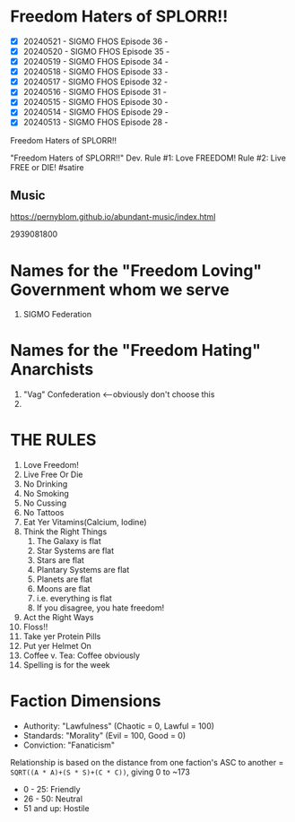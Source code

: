 # Freedom Haters of SPLORR!!

  - [x] 20240521 - SIGMO FHOS Episode 36 - 
  - [x] 20240520 - SIGMO FHOS Episode 35 - 
  - [x] 20240519 - SIGMO FHOS Episode 34 - 
  - [x] 20240518 - SIGMO FHOS Episode 33 - 
  - [x] 20240517 - SIGMO FHOS Episode 32 - 
  - [x] 20240516 - SIGMO FHOS Episode 31 - 
  - [x] 20240515 - SIGMO FHOS Episode 30 - 
  - [x] 20240514 - SIGMO FHOS Episode 29 - 
  - [x] 20240513 - SIGMO FHOS Episode 28 - 

Freedom Haters of SPLORR!!

"Freedom Haters of SPLORR!!" Dev. Rule #1: Love FREEDOM! Rule #2: Live FREE or DIE! #satire

## Music
https://pernyblom.github.io/abundant-music/index.html

2939081800

# Names for the "Freedom Loving" Government whom we serve

1. SIGMO Federation

# Names for the "Freedom Hating" Anarchists

1. "Vag" Confederation <--obviously don't choose this
1. 

# THE RULES

1. Love Freedom!
1. Live Free Or Die
1. No Drinking
1. No Smoking
1. No Cussing
1. No Tattoos
1. Eat Yer Vitamins(Calcium, Iodine)
1. Think the Right Things
    1. The Galaxy is flat
    1. Star Systems are flat
    1. Stars are flat
    1. Plantary Systems are flat
    1. Planets are flat
    1. Moons are flat
    1. i.e. everything is flat
    1. If you disagree, you hate freedom!
1. Act the Right Ways
1. Floss!!
1. Take yer Protein Pills
1. Put yer Helmet On
1. Coffee v. Tea: Coffee obviously
1. Spelling is for the week


# Faction Dimensions

* Authority: "Lawfulness" (Chaotic = 0, Lawful = 100)
* Standards: "Morality" (Evil = 100, Good = 0)
* Conviction: "Fanaticism"

Relationship is based on the distance from one faction's ASC to another = ```SQRT((A * A)+(S * S)+(C * C))```, giving 0 to ~173
*  0 - 25: Friendly
* 26 - 50: Neutral
* 51 and up: Hostile
